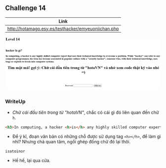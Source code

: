 ## Challenge 14

| Link |
| ---- |
| http://hotamago.esy.es/testhacker/emyeuoniichan.php |

<p align="center">
  <img src="./Challenge-14-001.png">
</p>

### WriteUp

- *Chữ cái đầu tiên trong từ "hotaVN"*, chắc có cái gì đó liên quan đến chữ `h`.
```html
<h3>In computing, a hacker <h>is</h> any highly skilled computer expert that uses their technical knowledge to overcome <h>a</h> problem. While "hacker" can refer <h>to</h> any computer programmer, the term has become associated <h>in</h> popular culture with a "security hacker", someone who, with their technical knowledge, uses bugs <h>or</h> exploits to break into computer systems.</h3>
```

- Để ý kĩ, đoạn văn bản có những chỗ được sử dụng tag `<h></h>`, để làm gì nhỉ? Nhưng chả quan tâm, ngồi ghép đống chữ đó lại thôi.
```
isatoinor
```

- Hế hế, lại qua cửa.
